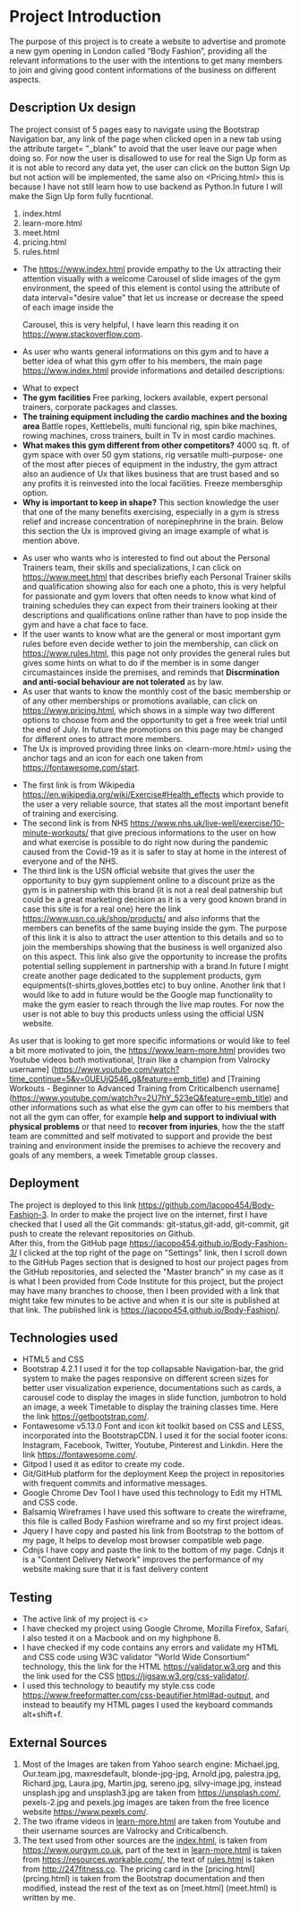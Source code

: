 # Project  Introduction 
The purpose of this project is to create a website to advertise and promote a new gym opening in London called “Body Fashion”, providing all the relevant informations to the user with the intentions to get many members to join and giving good content informations of the business on different aspects.


## Description Ux design 
The project consist of 5 pages easy to navigate using the Bootstrap Navigation bar, any link of the page when clicked open in a new tab using the attribute target= "_blank" to avoid that the user leave our page when doing so.
For now the user is disallowed to use for real the Sign Up form as it is not able to record any data yet, the user can click on the button Sign Up but not action will be implemented, the same also on <Pricing.html> this is because I have not still learn how to use backend as Python.In future I will make the Sign Up form fully fucntional.


1. index.html     
2. learn-more.html
3. meet.html
4. pricing.html
5. rules.html

* The  <https://www.index.html>  provide empathy to the Ux attracting their attention visually with a welcome Carousel of slide images of the gym environment, the speed of this element is contol using the attribute of data interval="desire value" that let us increase or decrease the speed of each image inside the <div> Carousel, this is very helpful, I have learn this reading it on <https://www.stackoverflow.com>.

* As user who wants general informations on this gym and to have a better idea of what this gym offer to his members, the main page <https://www.index.html> provide informations and detailed descriptions: 
- What to expect
- **The gym facilities**
Free parking, lockers available, expert personal trainers, corporate packages and classes.
- **The training equipment including the cardio machines and the boxing area** 
Battle ropes, Kettlebells, multi funcional rig, spin bike machines, rowing machines, cross trainers, built in Tv in most cardio machines.  
- **What makes this gym different from other competitors?**
4000 sq. ft. of gym space with over 50 gym stations, rig versatile multi-purpose- one of the most after pieces of equipment in the industry, the gym attract also an audience of Ux that likes business that are trust based and so any profits it is reinvested into the local facilities.
Freeze membersghip option. 
- **Why is important to keep in shape?**
This section knowledge the user that one of the many benefits exercising, especially in a gym is stress relief and increase concentration of norepinephrine in the brain.
Below this section the Ux is improved giving an image example of what is mention above.


* As user who wants who is interested to find out about the Personal Trainers team, their skills and specializations, I can click on <https://www.meet.html> that describes briefly each Personal Trainer skills and qualification showing also for each one a photo, this is very helpful for passionate and gym lovers that often needs to know what kind of training schedules they can expect from their trainers looking at their descriptions and qualifications online rather than have to pop inside the gym and have a chat face to face. 
* If the user wants to know what are the general or most important gym rules before even decide wether to join the membership, can click on <https://www.rules.html>, this page not only provides the general rules but gives some hints on what to do if the member is in some danger circumastainces inside the premises, and reminds that **Discrmination and anti-social behaviour are not tolerated** as by law.  
* As user that wants to know the monthly cost of the basic membership or of any other memberships or promotions available, can click on <https://www.pricing.html>, which shows in a simple way two different options to choose from and the opportunity to get a free week trial until the end of July.
In future the promotions on this page may be changed for different ones to attract more members.
* The Ux is improved providing three links on <learn-more.html> using the anchor tags <a> and an icon for each one taken from <https://fontawesome.com/start>.
- The first link is from Wikipedia <https://en.wikipedia.org/wiki/Exercise#Health_effects> which provide to the user a very reliable source, that states all the most important benefit of training and exercising.
- The second link is from NHS <https://www.nhs.uk/live-well/exercise/10-minute-workouts/> that give precious informations to the user on how and what exercise is possible to do right now during the pandemic caused from the Covid-19 as it is safer to stay at home in the interest of everyone and of the NHS.
- The third link is the USN official website that gives the user the opportunity to buy gym supplement online to a discount prize as the gym is in patnership with this brand (it is not a real deal patnership but could be a great marketing decision as it is a very good known brand in case this site is for a real one) here the link <https://www.usn.co.uk/shop/products/> and also informs that the members can benefits of the same buying inside the gym.
The purpose of this link it is also to attract the user attention to this details and so to join the memberships showing that the business is well organized also on this aspect. This link also give the opportunity to increase the profits potential selling supplement in partnership with a brand.In future I might create another page dedicated to the supplement products, gym equipments(t-shirts,gloves,bottles etc) to buy online.
Another link that I would like to add in future would be the Google map functionality to make the gym easier to reach through the live map routes.
For now the user is not able to buy this products unless using the official USN website. 

As user that is looking to get more specific informations or would like to feel a bit more motivated to join, the <https://www.learn-more.html> provides two Youtube videos both motivational, [train like a champion from Valrocky username] (https://www.youtube.com/watch?time_continue=5&v=0UEUjQ546_g&feature=emb_title) and [Training Workouts - Beginner to Advanced Training from Criticalbench username] (https://www.youtube.com/watch?v=2U7hY_523eQ&feature=emb_title) and other informations such as what else the gym can offer to his members that not all the gym can offer, for example **help and support to indiviual with physical problems** or that need to **recover from injuries**, how the the staff team are committed and self motivated to support and provide the best training and environment inside the premises to achieve the recovery and goals of any members, a week Timetable group classes.

## Deployment
The project is deployed to this link <https://github.com/Iacopo454/Body-Fashion-3>.
In order to make the project live on the internet, first I have checked that I used all the Git commands: git-status,git-add, git-commit, git push to create the relevant repositories on Github.  
After this, from the GitHub page <https://iacopo454.github.io/Body-Fashion-3/> I clicked at the top right of the page on "Settings" link, then I scroll down to the GitHub Pages section that is designed to host our project pages from the GitHub repositories, and selected the "Master branch" in my case as it is what I been provided from Code Institute for this project, but the project may have many branches to choose, then I been provided with a link that might take few minutes to be active and when it is our site is published at that link. 
The published link is <https://iacopo454.github.io/Body-Fashion/>.

## Technologies used
* HTML5 and CSS
* Bootstrap 4.2.1 
I used it for the top collapsable Navigation-bar, the grid system to make the pages responsive on different screen sizes for better user visualization experience, documentations such as cards, a carousel code to display the images in slide function, jumbotron to hold an image, a week Timetable to display the training classes time. Here the link <https://getbootstrap.com/>.
* Fontawesome v5.13.0
Font and icon kit toolkit based on CSS and LESS, incorporated into the BootstrapCDN. I used it for the social footer icons: Instagram, Facebook, Twitter, Youtube, Pinterest and Linkdin.
Here the link <https://fontawesome.com/>.
* Gitpod
I used it as editor to create my code.
* Git/GitHub platform for the deployment
Keep the project in repositories with frequent commits and informative messages.
* Google Chrome Dev Tool 
I have used this technology to Edit my HTML and CSS code.
* Balsamiq Wireframes 
I have used this software to create the wireframe, this file is called Body Fashion wireframe and so my first project ideas.
* Jquery 
I have copy and pasted his link from Bootstrap to the bottom of my page, It helps to develop most browser compatible web page.
* Cdnjs
I have copy and paste the link to the bottom of my page.
Cdnjs it is a "Content Delivery Network" improves the performance of my website making sure that it is fast delivery content 
## Testing
* The active link of my project is <>
* I have checked my project using Google Chrome, Mozilla Firefox, Safari, I also tested it on a Macbook and on my highphone 8.
* I have checked if my code contains any errors and validate my HTML and CSS code using W3C validator "World Wide Consortium" technology, this the link for the HTML <https://validator.w3.org> and this the link used for the CSS <https://jigsaw.w3.org/css-validator/>.
* I used this technology to beautify my style.css code  <https://www.freeformatter.com/css-beautifier.html#ad-output>, and instead to beautify my HTML pages I used the keyboard commands alt+shift+f.  
## External Sources
1. Most of the Images are taken from Yahoo search engine: Michael.jpg, Our.team.jpg, maxresdefault, blonde-jpg-jpg, Arnold.jpg, palestra.jpg, Richard.jpg, Laura.jpg, Martin.jpg, sereno.jpg, silvy-image.jpg, instead unsplash.jpg and unsplash3.jpg are taken from <https://unsplash.com/>, pexels-2.jpg and pexels.jpg images are taken from the free licence website <https://www.pexels.com/>.
2. The two iframe videos in [learn-more.html](learn-more.html) are taken from Youtube and their username sources are Valrocky and Criticalbench.
3. The text used from other sources are the [index.html](index.html), is taken from <https://www.ourgym.co.uk>, part of the text in [learn-more.html](learn-more.html) is taken from <https://resources.workable.com/>, the text of [rules.html](rules.html) is taken from <http://247fitness.co>.
The pricing card in the [pricing.html] (prcing.html) is taken from the Bootstrap documentation and then modified, instead the rest of the text as on [meet.html] (meet.html) is written by me. 